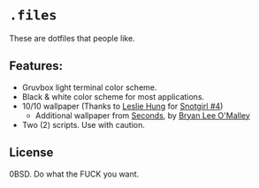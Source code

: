 # `.files`
These are dotfiles that people like.

## Features:
- Gruvbox light terminal color scheme.
- Black & white color scheme for most applications.
- 10/10 wallpaper (Thanks to [Leslie Hung](https://www.instagram.com/dairyfree/?hl=en) for [Snotgirl #4](https://imagecomics.com/comics/releases/snotgirl-4))
  - Additional wallpaper from [Seconds](https://en.wikipedia.org/wiki/Seconds_(comics)), by [Bryan Lee O'Malley](https://en.wikipedia.org/wiki/Bryan_Lee_O'Malley)
- Two (2) scripts. Use with caution.

## License
0BSD. Do what the FUCK you want.

